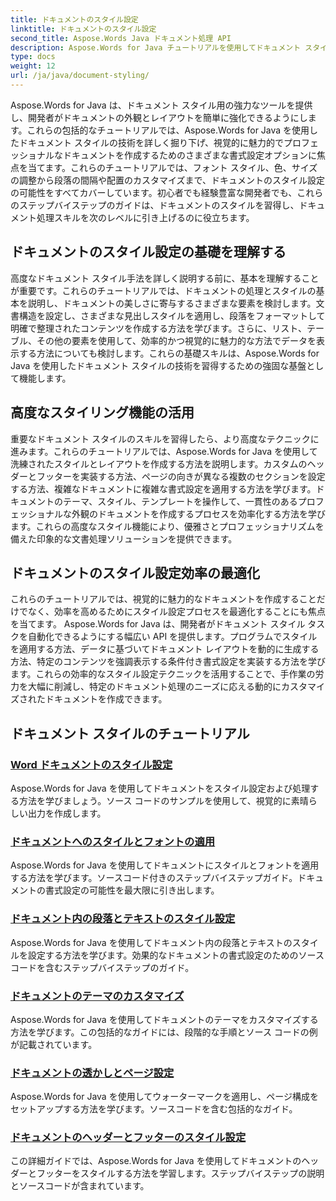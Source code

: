 ```yaml
---
title: ドキュメントのスタイル設定
linktitle: ドキュメントのスタイル設定
second_title: Aspose.Words Java ドキュメント処理 API
description: Aspose.Words for Java チュートリアルを使用してドキュメント スタイルをマスターします。視覚的に魅力的で効率的なドキュメントを作成するための高度な書式設定テクニックを学びます。
type: docs
weight: 12
url: /ja/java/document-styling/
---
```


Aspose.Words for Java は、ドキュメント スタイル用の強力なツールを提供し、開発者がドキュメントの外観とレイアウトを簡単に強化できるようにします。これらの包括的なチュートリアルでは、Aspose.Words for Java を使用したドキュメント スタイルの技術を詳しく掘り下げ、視覚的に魅力的でプロフェッショナルなドキュメントを作成するためのさまざまな書式設定オプションに焦点を当てます。これらのチュートリアルでは、フォント スタイル、色、サイズの調整から段落の間隔や配置のカスタマイズまで、ドキュメントのスタイル設定の可能性をすべてカバーしています。初心者でも経験豊富な開発者でも、これらのステップバイステップのガイドは、ドキュメントのスタイルを習得し、ドキュメント処理スキルを次のレベルに引き上げるのに役立ちます。

## ドキュメントのスタイル設定の基礎を理解する

高度なドキュメント スタイル手法を詳しく説明する前に、基本を理解することが重要です。これらのチュートリアルでは、ドキュメントの処理とスタイルの基本を説明し、ドキュメントの美しさに寄与するさまざまな要素を検討します。文書構造を設定し、さまざまな見出しスタイルを適用し、段落をフォーマットして明確で整理されたコンテンツを作成する方法を学びます。さらに、リスト、テーブル、その他の要素を使用して、効率的かつ視覚的に魅力的な方法でデータを表示する方法についても検討します。これらの基礎スキルは、Aspose.Words for Java を使用したドキュメント スタイルの技術を習得するための強固な基盤として機能します。

## 高度なスタイリング機能の活用

重要なドキュメント スタイルのスキルを習得したら、より高度なテクニックに進みます。これらのチュートリアルでは、Aspose.Words for Java を使用して洗練されたスタイルとレイアウトを作成する方法を説明します。カスタムのヘッダーとフッターを実装する方法、ページの向きが異なる複数のセクションを設定する方法、複雑なドキュメントに複雑な書式設定を適用する方法を学びます。ドキュメントのテーマ、スタイル、テンプレートを操作して、一貫性のあるプロフェッショナルな外観のドキュメントを作成するプロセスを効率化する方法を学びます。これらの高度なスタイル機能により、優雅さとプロフェッショナリズムを備えた印象的な文書処理ソリューションを提供できます。

## ドキュメントのスタイル設定効率の最適化

これらのチュートリアルでは、視覚的に魅力的なドキュメントを作成することだけでなく、効率を高めるためにスタイル設定プロセスを最適化することにも焦点を当てます。 Aspose.Words for Java は、開発者がドキュメント スタイル タスクを自動化できるようにする幅広い API を提供します。プログラムでスタイルを適用する方法、データに基づいてドキュメント レイアウトを動的に生成する方法、特定のコンテンツを強調表示する条件付き書式設定を実装する方法を学びます。これらの効率的なスタイル設定テクニックを活用することで、手作業の労力を大幅に削減し、特定のドキュメント処理のニーズに応える動的にカスタマイズされたドキュメントを作成できます。

## ドキュメント スタイルのチュートリアル
### [Word ドキュメントのスタイル設定](./word-document-styling/)
Aspose.Words for Java を使用してドキュメントをスタイル設定および処理する方法を学びましょう。ソース コードのサンプルを使用して、視覚的に素晴らしい出力を作成します。 
### [ドキュメントへのスタイルとフォントの適用](./applying-styles-fonts/)
Aspose.Words for Java を使用してドキュメントにスタイルとフォントを適用する方法を学びます。ソースコード付きのステップバイステップガイド。ドキュメントの書式設定の可能性を最大限に引き出します。
### [ドキュメント内の段落とテキストのスタイル設定](./styling-paragraphs-text/)
Aspose.Words for Java を使用してドキュメント内の段落とテキストのスタイルを設定する方法を学びます。効果的なドキュメントの書式設定のためのソース コードを含むステップバイステップのガイド。
### [ドキュメントのテーマのカスタマイズ](./customizing-document-themes/)
Aspose.Words for Java を使用してドキュメントのテーマをカスタマイズする方法を学びます。この包括的なガイドには、段階的な手順とソース コードの例が記載されています。
### [ドキュメントの透かしとページ設定](./document-watermarking-page-setup/)
Aspose.Words for Java を使用してウォーターマークを適用し、ページ構成をセットアップする方法を学びます。ソースコードを含む包括的なガイド。
### [ドキュメントのヘッダーとフッターのスタイル設定](./document-header-footer-styling/)
この詳細ガイドでは、Aspose.Words for Java を使用してドキュメントのヘッダーとフッターをスタイルする方法を学習します。ステップバイステップの説明とソースコードが含まれています。